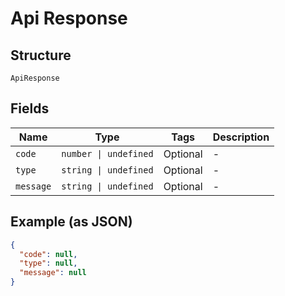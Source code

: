 
# Api Response

## Structure

`ApiResponse`

## Fields

| Name | Type | Tags | Description |
|  --- | --- | --- | --- |
| `code` | `number \| undefined` | Optional | - |
| `type` | `string \| undefined` | Optional | - |
| `message` | `string \| undefined` | Optional | - |

## Example (as JSON)

```json
{
  "code": null,
  "type": null,
  "message": null
}
```

